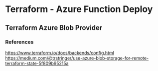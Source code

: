 # Terraform - Azure Function Deploy


## Terraform Azure Blob Provider


### References
https://www.terraform.io/docs/backends/config.html
https://medium.com/@trstringer/use-azure-blob-storage-for-remote-terraform-state-5f809b95215a